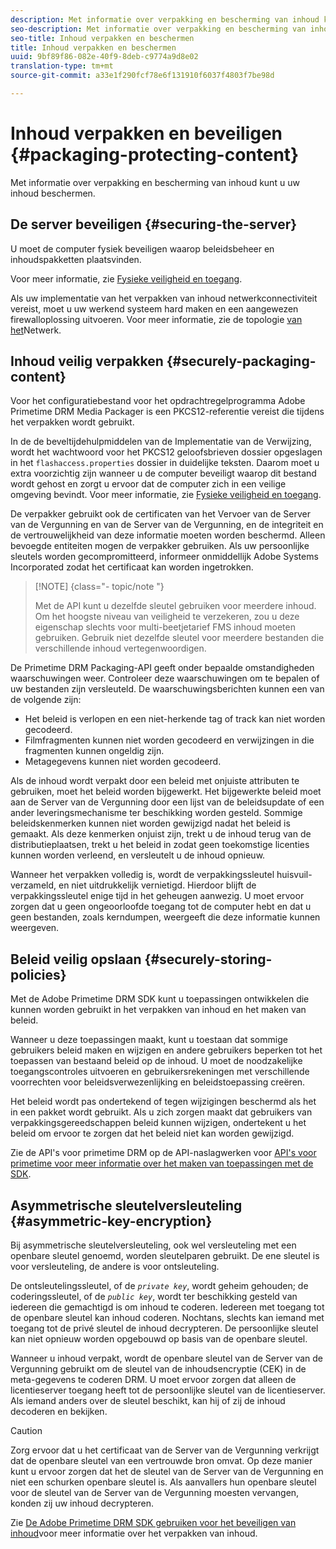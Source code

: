 ```yaml
---
description: Met informatie over verpakking en bescherming van inhoud kunt u uw inhoud beschermen.
seo-description: Met informatie over verpakking en bescherming van inhoud kunt u uw inhoud beschermen.
seo-title: Inhoud verpakken en beschermen
title: Inhoud verpakken en beschermen
uuid: 9bf89f86-082e-40f9-8deb-c9774a9d8e02
translation-type: tm+mt
source-git-commit: a33e1f290fcf78e6f131910f6037f4803f7be98d

---
```



# Inhoud verpakken en beveiligen {#packaging-protecting-content}

Met informatie over verpakking en bescherming van inhoud kunt u uw inhoud beschermen.

## De server beveiligen {#securing-the-server}

U moet de computer fysiek beveiligen waarop beleidsbeheer en inhoudspakketten plaatsvinden.

Voor meer informatie, zie [Fysieke veiligheid en toegang](../../secure-deployment-guidelines/physical-sec-and-access.md).

Als uw implementatie van het verpakken van inhoud netwerkconnectiviteit vereist, moet u uw werkend systeem hard maken en een aangewezen firewalloplossing uitvoeren. Voor meer informatie, zie de topologie [van het](../../secure-deployment-guidelines/overview/network-topology.md)Netwerk.

## Inhoud veilig verpakken {#securely-packaging-content}

Voor het configuratiebestand voor het opdrachtregelprogramma Adobe Primetime DRM Media Packager is een PKCS12-referentie vereist die tijdens het verpakken wordt gebruikt.

In de de beveltijdehulpmiddelen van de Implementatie van de Verwijzing, wordt het wachtwoord voor het PKCS12 geloofsbrieven dossier opgeslagen in het `flashaccess.properties` dossier in duidelijke teksten. Daarom moet u extra voorzichtig zijn wanneer u de computer beveiligt waarop dit bestand wordt gehost en zorgt u ervoor dat de computer zich in een veilige omgeving bevindt. Voor meer informatie, zie [Fysieke veiligheid en toegang](../../secure-deployment-guidelines/physical-sec-and-access.md).

De verpakker gebruikt ook de certificaten van het Vervoer van de Server van de Vergunning en van de Server van de Vergunning, en de integriteit en de vertrouwelijkheid van deze informatie moeten worden beschermd. Alleen bevoegde entiteiten mogen de verpakker gebruiken. Als uw persoonlijke sleutels worden gecompromitteerd, informeer onmiddellijk Adobe Systems Incorporated zodat het certificaat kan worden ingetrokken.

>[!NOTE] {class=&quot;- topic/note &quot;}
>
>Met de API kunt u dezelfde sleutel gebruiken voor meerdere inhoud. Om het hoogste niveau van veiligheid te verzekeren, zou u deze eigenschap slechts voor multi-beetjetarief FMS inhoud moeten gebruiken. Gebruik niet dezelfde sleutel voor meerdere bestanden die verschillende inhoud vertegenwoordigen.

De Primetime DRM Packaging-API geeft onder bepaalde omstandigheden waarschuwingen weer. Controleer deze waarschuwingen om te bepalen of uw bestanden zijn versleuteld. De waarschuwingsberichten kunnen een van de volgende zijn:

* Het beleid is verlopen en een niet-herkende tag of track kan niet worden gecodeerd.
* Filmfragmenten kunnen niet worden gecodeerd en verwijzingen in die fragmenten kunnen ongeldig zijn.
* Metagegevens kunnen niet worden gecodeerd.

Als de inhoud wordt verpakt door een beleid met onjuiste attributen te gebruiken, moet het beleid worden bijgewerkt. Het bijgewerkte beleid moet aan de Server van de Vergunning door een lijst van de beleidsupdate of een ander leveringsmechanisme ter beschikking worden gesteld. Sommige beleidskenmerken kunnen niet worden gewijzigd nadat het beleid is gemaakt. Als deze kenmerken onjuist zijn, trekt u de inhoud terug van de distributieplaatsen, trekt u het beleid in zodat geen toekomstige licenties kunnen worden verleend, en versleutelt u de inhoud opnieuw.

Wanneer het verpakken volledig is, wordt de verpakkingssleutel huisvuil-verzameld, en niet uitdrukkelijk vernietigd. Hierdoor blijft de verpakkingssleutel enige tijd in het geheugen aanwezig. U moet ervoor zorgen dat u geen ongeoorloofde toegang tot de computer hebt en dat u geen bestanden, zoals kerndumpen, weergeeft die deze informatie kunnen weergeven.

## Beleid veilig opslaan {#securely-storing-policies}

Met de Adobe Primetime DRM SDK kunt u toepassingen ontwikkelen die kunnen worden gebruikt in het verpakken van inhoud en het maken van beleid.

Wanneer u deze toepassingen maakt, kunt u toestaan dat sommige gebruikers beleid maken en wijzigen en andere gebruikers beperken tot het toepassen van bestaand beleid op de inhoud. U moet de noodzakelijke toegangscontroles uitvoeren en gebruikersrekeningen met verschillende voorrechten voor beleidsverwezenlijking en beleidstoepassing creëren.

Het beleid wordt pas ondertekend of tegen wijzigingen beschermd als het in een pakket wordt gebruikt. Als u zich zorgen maakt dat gebruikers van verpakkingsgereedschappen beleid kunnen wijzigen, ondertekent u het beleid om ervoor te zorgen dat het beleid niet kan worden gewijzigd.

Zie de API&#39;s voor primetime DRM op de API-naslagwerken voor [API&#39;s voor primetime voor meer informatie over het maken van toepassingen met de SDK](https://help.adobe.com/en_US/primetime/api/index.html#api-Adobe_Primetime_API_References).

## Asymmetrische sleutelversleuteling {#asymmetric-key-encryption}

Bij asymmetrische sleutelversleuteling, ook wel versleuteling met een openbare sleutel genoemd, worden sleutelparen gebruikt. De ene sleutel is voor versleuteling, de andere is voor ontsleuteling.

De ontsleutelingssleutel, of de *`private key`*, wordt geheim gehouden; de coderingssleutel, of de *`public key`*, wordt ter beschikking gesteld van iedereen die gemachtigd is om inhoud te coderen. Iedereen met toegang tot de openbare sleutel kan inhoud coderen. Nochtans, slechts kan iemand met toegang tot de privé sleutel de inhoud decrypteren. De persoonlijke sleutel kan niet opnieuw worden opgebouwd op basis van de openbare sleutel.

Wanneer u inhoud verpakt, wordt de openbare sleutel van de Server van de Vergunning gebruikt om de sleutel van de inhoudsencryptie (CEK) in de meta-gegevens te coderen DRM. U moet ervoor zorgen dat alleen de licentieserver toegang heeft tot de persoonlijke sleutel van de licentieserver. Als iemand anders over de sleutel beschikt, kan hij of zij de inhoud decoderen en bekijken.

>[!CAUTION]
>
>Zorg ervoor dat u het certificaat van de Server van de Vergunning verkrijgt dat de openbare sleutel van een vertrouwde bron omvat. Op deze manier kunt u ervoor zorgen dat het de sleutel van de Server van de Vergunning en niet een schurken openbare sleutel is. Als aanvallers hun openbare sleutel voor de sleutel van de Server van de Vergunning moesten vervangen, konden zij uw inhoud decrypteren.

Zie [De Adobe Primetime DRM SDK gebruiken voor het beveiligen van inhoud](https://helpx.adobe.com/content/dam/help/en/primetime/drm/drm_protecting_content.pdf)voor meer informatie over het verpakken van inhoud.